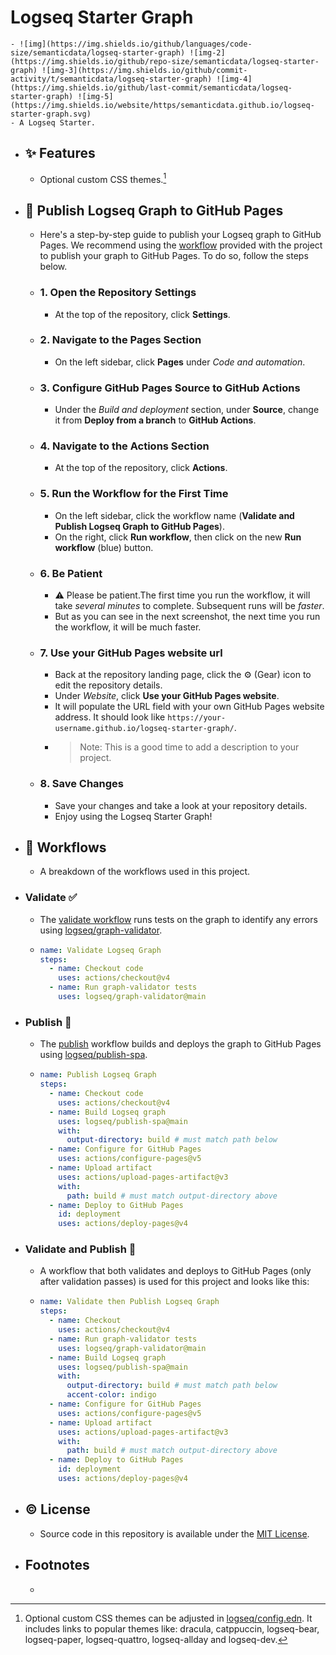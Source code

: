 # Logseq Starter Graph
	- ![img](https://img.shields.io/github/languages/code-size/semanticdata/logseq-starter-graph) ![img-2](https://img.shields.io/github/repo-size/semanticdata/logseq-starter-graph) ![img-3](https://img.shields.io/github/commit-activity/t/semanticdata/logseq-starter-graph) ![img-4](https://img.shields.io/github/last-commit/semanticdata/logseq-starter-graph) ![img-5](https://img.shields.io/website/https/semanticdata.github.io/logseq-starter-graph.svg)
	- A Logseq Starter.
- ## ✨ Features
	- Optional custom CSS themes.[^1]
- ## 📢 Publish Logseq Graph to GitHub Pages
	- Here's a step-by-step guide to publish your Logseq graph to GitHub Pages. We recommend using the [workflow](.github/workflows/logseq-publish.yml) provided with the project to publish your graph to GitHub Pages. To do so, follow the steps below.
	- ### 1. Open the Repository Settings
		- At the top of the repository, click **Settings**.
	- ### 2. Navigate to the Pages Section
		- On the left sidebar, click **Pages** under *Code and automation*.
	- ### 3. Configure GitHub Pages Source to GitHub Actions
		- Under the *Build and deployment* section, under **Source**, change it from **Deploy from a branch** to **GitHub Actions**.
	- ### 4. Navigate to the Actions Section
		- At the top of the repository, click **Actions**.
	- ### 5. Run the Workflow for the First Time
		- On the left sidebar, click the workflow name (**Validate and Publish Logseq Graph to GitHub Pages**).
		- On the right, click **Run workflow**, then click on the new **Run workflow** (blue) button.
	- ### 6. Be Patient
		- ⚠ Please be patient.The first time you run the workflow, it will take *several minutes* to complete. Subsequent runs will be *faster*.
		- But as you can see in the next screenshot, the next time you run the workflow, it will be much faster.
	- ### 7. Use your GitHub Pages website url
		- Back at the repository landing page, click the ⚙ (Gear) icon to edit the repository details.
		- Under *Website*, click **Use your GitHub Pages website**.
		- It will populate the URL field with your own GitHub Pages website address. It should look like `https://your-username.github.io/logseq-starter-graph/`.
		- > Note: This is a good time to add a description to your project.
	- ### 8. Save Changes
		- Save your changes and take a look at your repository details.
		- Enjoy using the Logseq Starter Graph!
- ## 🔀 Workflows
	- A breakdown of the workflows used in this project.
- ### Validate ✅
	- The [validate workflow](https://github.com/semanticdata/logseq-starter-graph/blob/main/.github/workflows/logseq-validate.yml) runs tests on the graph to identify any errors using [logseq/graph-validator](https://github.com/logseq/graph-validator).
	- ```yml
	  name: Validate Logseq Graph
	  steps:
	    - name: Checkout code
	      uses: actions/checkout@v4
	    - name: Run graph-validator tests
	      uses: logseq/graph-validator@main
	  ```
- ### Publish 📢
	- The [publish](https://github.com/semanticdata/logseq-starter-graph/blob/main/.github/workflows/logseq-publish.yml) workflow builds and deploys the graph to GitHub Pages using [logseq/publish-spa](https://github.com/logseq/publish-spa).
	- ```yml
	  name: Publish Logseq Graph
	  steps:
	    - name: Checkout code
	      uses: actions/checkout@v4
	    - name: Build Logseq graph
	      uses: logseq/publish-spa@main
	      with:
	        output-directory: build # must match path below
	    - name: Configure for GitHub Pages
	      uses: actions/configure-pages@v5
	    - name: Upload artifact
	      uses: actions/upload-pages-artifact@v3
	      with:
	        path: build # must match output-directory above
	    - name: Deploy to GitHub Pages
	      id: deployment
	      uses: actions/deploy-pages@v4
	  ```
- ### Validate and Publish 🚀
	- A workflow that both validates and deploys to GitHub Pages (only after validation passes) is used for this project and looks like this:
	- ```yml
	  name: Validate then Publish Logseq Graph
	  steps:
	    - name: Checkout
	      uses: actions/checkout@v4
	    - name: Run graph-validator tests
	      uses: logseq/graph-validator@main
	    - name: Build Logseq graph
	      uses: logseq/publish-spa@main
	      with:
	        output-directory: build # must match path below
	        accent-color: indigo
	    - name: Configure for GitHub Pages
	      uses: actions/configure-pages@v5
	    - name: Upload artifact
	      uses: actions/upload-pages-artifact@v3
	      with:
	        path: build # must match output-directory above
	    - name: Deploy to GitHub Pages
	      id: deployment
	      uses: actions/deploy-pages@v4
	  ```
- ## © License
	- Source code in this repository is available under the [MIT License](LICENSE).
- ## Footnotes
	- [^1]: Optional custom CSS themes can be adjusted in [logseq/config.edn](logseq/config.edn). It includes links to popular themes like: dracula, catppuccin, logseq-bear, logseq-paper, logseq-quattro, logseq-allday and logseq-dev.
